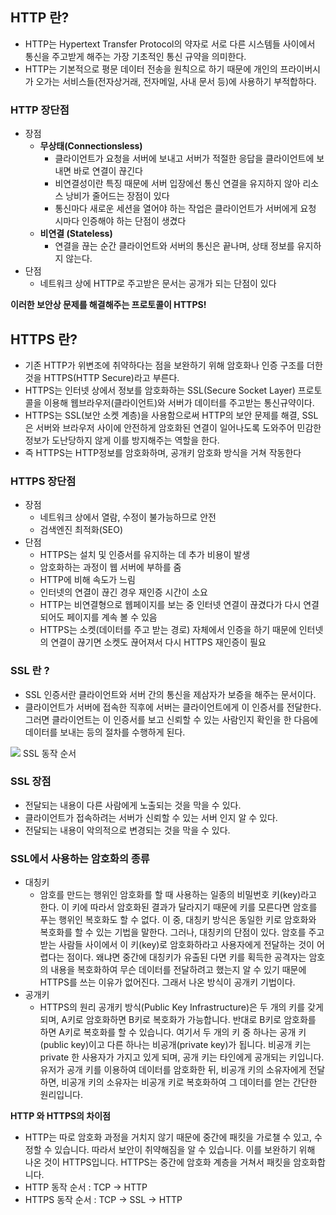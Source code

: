 ## HTTP 란? 
+ HTTP는 Hypertext Transfer Protocol의 약자로 서로 다른 시스템들 사이에서 통신을 주고받게 해주는 가장 기초적인 통신 규약을 의미한다.
+ HTTP는 기본적으로 평문 데이터 전송을 원칙으로 하기 때문에 개인의 프라이버시가 오가는 서비스들(전자상거래, 전자메일, 사내 문서 등)에 사용하기 부적합하다.

### HTTP 장단점
+ 장점
    + **무상태(Connectionsless)**
         +  클라이언트가 요청을 서버에 보내고 서버가 적절한 응답을 클라이언트에 보내면 바로 연결이 끊긴다
         +   비연결성이란 특징 때문에 서버 입장에선 통신 연결을 유지하지 않아 리소스 낭비가 줄어드는 장점이 있다
         +   통신마다 새로운 세션을 열어야 하는 작업은 클라이언트가 서버에게 요청 시마다 인증해야 하는 단점이 생겼다
    + **비연결 (Stateless)**
         + 연결을 끊는 순간 클라이언트와 서버의 통신은 끝나며, 상태 정보를 유지하지 않는다.
+ 단점 
    + 네트워크 상에 HTTP로 주고받은 문서는 공개가 되는 단점이 있다
    
**이러한 보안상 문제를 해결해주는 프로토콜이 HTTPS!**

## HTTPS 란?
+ 기존 HTTP가 위변조에 취약하다는 점을 보완하기 위해 암호화나 인증 구조를 더한 것을 HTTPS(HTTP Secure)라고 부른다.
+ HTTPS는 인터넷 상에서 정보를 암호화하는 SSL(Secure Socket Layer) 프로토콜을 이용해 웹브라우저(클라이언트)와 서버가 데이터를 주고받는 통신규약이다.
+ HTTPS는 SSL(보안 소켓 계층)을 사용함으로써 HTTP의 보안 문제를 해결, SSL은 서버와 브라우저 사이에 안전하게 암호화된 연결이 일어나도록 도와주어 민감한 정보가 도난당하지 않게 이를 방지해주는 역할을 한다.
+ 즉 HTTPS는 HTTP정보를 암호화하며, 공개키 암호화 방식을 거쳐 작동한다

### HTTPS 장단점
+ 장점
    + 네트워크 상에서 열람, 수정이 불가능하므로 안전
    + 검색엔진 최적화(SEO)
+ 단점
    + HTTPS는 설치 및 인증서를 유지하는 데 추가 비용이 발생
    + 암호화하는 과정이 웹 서버에 부하를 줌
    + HTTP에 비해 속도가 느림
    + 인터넷의 연결이 끊긴 경우 재인증 시간이 소요
    + HTTP는 비연결형으로 웹페이지를 보는 중 인터넷 연결이 끊겼다가 다시 연결되어도 페이지를 계속 볼 수 있음
    + HTTPS는 소켓(데이터를 주고 받는 경로) 자체에서 인증을 하기 때문에 인터넷의 연결이 끊기면 소켓도 끊어져서 다시 HTTPS 재인증이 필요

### SSL 란 ?
+ SSL 인증서란 클라이언트와 서버 간의 통신을 제삼자가 보증을 해주는 문서이다.
+ 클라이언트가 서버에 접속한 직후에 서버는 클라이언트에게 이 인증서를 전달한다. 그러면 클라이언트는 이 인증서를 보고 신뢰할 수 있는 사람인지 확인을 한 다음에 데이터를 보내는 등의 절차를 수행하게 된다.
<img src=https://user-images.githubusercontent.com/108984141/196083136-7fdb72aa-01d1-4410-95f2-b57db3d46a60.png />
SSL 동작 순서

### SSL 장점
+  전달되는 내용이 다른 사람에게 노출되는 것을 막을 수 있다.
+  클라이언트가 접속하려는 서버가 신뢰할 수 있는 서버 인지 알 수 있다.
+  전달되는 내용이 악의적으로 변경되는 것을 막을 수 있다.

### SSL에서 사용하는 암호화의 종류
+ 대칭키
    + 암호를 만드는 행위인 암호화를 할 때 사용하는 일종의 비밀번호 키(key)라고 한다. 이 키에 따라서 암호화된 결과가 달라지기 때문에 키를 모른다면 암호를 푸는 행위인 복호화도 할 수 없다. 이 중, 대칭키 방식은 동일한 키로 암호화와 복호화를 할 수 있는 기법을 말한다. 그러나, 대칭키의 단점이 있다. 암호를 주고받는 사람들 사이에서 이 키(key)로 암호화하라고 사용자에게 전달하는 것이 어렵다는 점이다. 왜냐면 중간에 대칭키가 유출된 다면 키를 획득한 공격자는 암호의 내용을 복호화하여 무슨 데이터를 전달하려고 했는지 알 수 있기 때문에 HTTPS를 쓰는 이유가 없어진다. 그래서 나온 방식이 공개키 기법이다.
+ 공개키
    + HTTPS의 원리 공개키 방식(Public Key Infrastructure)은 두 개의 키를 갖게 되며, A키로 암호화하면 B키로 복호화가 가능합니다. 반대로 B키로 암호화를 하면 A키로 복호화를 할 수 있습니다. 여기서 두 개의 키 중 하나는 공개 키(public key)이고 다른 하나는 비공개(private key)가 됩니다. 비공개 키는 private 한 사용자가 가지고 있게 되며, 공개 키는 타인에게 공개되는 키입니다. 유저가 공개 키를 이용하여 데이터를 암호화한 뒤, 비공개 키의 소유자에게 전달하면, 비공개 키의 소유자는 비공개 키로 복호화하여 그 데이터를 얻는 간단한 원리입니다.
 
 **HTTP 와 HTTPS의 차이점**
 + HTTP는 따로 암호화 과정을 거치지 않기 때문에 중간에 패킷을 가로챌 수 있고, 
수정할 수 있습니다. 따라서 보안이 취약해짐을 알 수 있습니다. 
이를 보완하기 위해 나온 것이 HTTPS입니다. HTTPS는 중간에 암호화 계층을 거쳐서 패킷을 
암호화합니다.
+ HTTP 동작 순서 : TCP → HTTP
+ HTTPS 동작 순서 : TCP → SSL → HTTP
 
